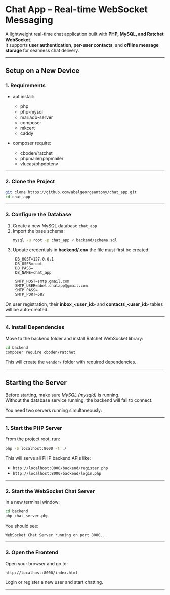 # Chat App – Real-time WebSocket Messaging

A lightweight real-time chat application built with **PHP, MySQL, and Ratchet WebSocket**.  
It supports **user authentication**, **per-user contacts**, and **offline message storage** for seamless chat delivery.

---

## Setup on a New Device

### 1. Requirements
- apt install:
  - php
  - php-mysql
  - mariadb-server
  - composer
  - mkcert
  - caddy

- composer require:
  - cboden/ratchet
  - phpmailer/phpmailer
  - vlucas/phpdotenv

---

### 2. Clone the Project

```bash
git clone https://github.com/abelgeorgeantony/chat_app.git
cd chat_app
```

---

### 3. Configure the Database

1. Create a new MySQL database `chat_app`
2. Import the base schema:
   ```bash
   mysql -u root -p chat_app < backend/schema.sql
   ```
3. Update credentials in **backend/.env** the file must first be created:
   ```
    DB_HOST=127.0.0.1
    DB_USER=root
    DB_PASS=
    DB_NAME=chat_app

    SMTP_HOST=smtp.gmail.com
    SMTP_USER=abel.chatapp@gmail.com
    SMTP_PASS=
    SMTP_PORT=587
   ```

On user registration, their **inbox_<user_id>** and **contacts_<user_id>** tables will be auto-created.

---

### 4. Install Dependencies

Move to the backend folder and install Ratchet WebSocket library:
```bash
cd backend
composer require cboden/ratchet
```

This will create the `vendor/` folder with required dependencies.

---

## Starting the Server

Before starting, make sure *MySQL (mysqld)* is running.  
Without the database service running, the backend will fail to connect.

You need two servers running simultaneously:  

---

### 1. Start the PHP Server
From the project root, run:
```bash
php -S localhost:8000 -t ./
```
This will serve all PHP backend APIs like:
- `http://localhost:8000/backend/register.php`
- `http://localhost:8000/backend/login.php`

---

### 2. Start the WebSocket Chat Server
In a new terminal window:
```bash
cd backend
php chat_server.php
```
You should see:
```
WebSocket Chat Server running on port 8080...
```

---

### 3. Open the Frontend
Open your browser and go to:
```
http://localhost:8000/index.html
```
Login or register a new user and start chatting.

---
